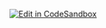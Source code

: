 

[![Edit in CodeSandbox](https://assets.codesandbox.io/github/button-edit-lime.svg)](https://codesandbox.io/p/github/vaibhav-kona/countdown_timer/main?file=%2FREADME.md&layout=%257B%2522activeFilepath%2522%253A%2522%252FREADME.md%2522%252C%2522openFiles%2522%253A%255B%2522%252FREADME.md%2522%255D%252C%2522sidebarPanel%2522%253A%2522EXPLORER%2522%252C%2522gitSidebarPanel%2522%253A%2522COMMIT%2522%252C%2522fullScreenDevtools%2522%253Afalse%252C%2522rootPanelGroup%2522%253A%257B%2522type%2522%253A%2522PANEL_GROUP%2522%252C%2522panels%2522%253A%255B%257B%2522type%2522%253A%2522PANEL%2522%252C%2522panelType%2522%253A%2522TABS%2522%252C%2522id%2522%253A%2522clgv52g0i00c12a6d7o2jq8lu%2522%257D%255D%252C%2522direction%2522%253A%2522vertical%2522%252C%2522id%2522%253A%2522DEVTOOLS_PANELS%2522%252C%2522sizes%2522%253A%255B100%255D%257D%252C%2522tabbedPanels%2522%253A%257B%2522clgv52g0i00c12a6d7o2jq8lu%2522%253A%257B%2522id%2522%253A%2522clgv52g0i00c12a6d7o2jq8lu%2522%252C%2522activeTabId%2522%253A%2522clgv52i2t00gv2a6dqfxrq8ls%2522%252C%2522tabs%2522%253A%255B%257B%2522id%2522%253A%2522clgv52g0i00c02a6dcawqf8rv%2522%252C%2522type%2522%253A%2522TASK_LOG%2522%252C%2522taskId%2522%253A%2522dev%2522%257D%252C%257B%2522type%2522%253A%2522TASK_PORT%2522%252C%2522taskId%2522%253A%2522dev%2522%252C%2522port%2522%253A5173%252C%2522id%2522%253A%2522clgv52i2t00gv2a6dqfxrq8ls%2522%252C%2522path%2522%253A%2522%252F%2522%257D%255D%257D%257D%252C%2522showSidebar%2522%253Atrue%252C%2522showDevtools%2522%253Atrue%252C%2522sidebarPanelSize%2522%253A15%252C%2522editorPanelSize%2522%253A48.14814814814815%252C%2522devtoolsPanelSize%2522%253A35%257D)

